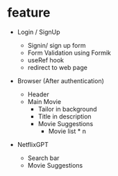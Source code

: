 # feature

- Login / SignUp
  - Signin/ sign up form
  - Form Validation using Formik
  - useRef hook
  - redirect to web page
- Browser (After authentication)

  - Header
  - Main Movie
    - Tailor in background
    - Title in description
    - Movie Suggestions
      - Movie list \* n

- NetflixGPT
  - Search bar
  - Movie Suggestions
